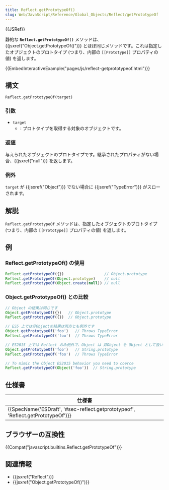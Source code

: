 ```yaml
---
title: Reflect.getPrototypeOf()
slug: Web/JavaScript/Reference/Global_Objects/Reflect/getPrototypeOf
---
```


{{JSRef}}

静的な **`Reflect.getPrototypeOf()`** メソッドは、{{jsxref("Object.getPrototypeOf()")}} とほぼ同じメソッドです。これは指定したオブジェクトのプロトタイプ (つまり、内部の `[[Prototype]]` プロパティの値) を返します。

{{EmbedInteractiveExample("pages/js/reflect-getprototypeof.html")}}

## 構文

```
Reflect.getPrototypeOf(target)
```

### 引数

- `target`
  - : プロトタイプを取得する対象のオブジェクトです。

### 返値

与えられたオブジェクトのプロトタイプです。継承されたプロパティがない場合、{{jsxref("null")}} を返します。

### 例外

`target` が {{jsxref("Object")}} でない場合に {{jsxref("TypeError")}} がスローされます。

## 解説

`Reflect.getPrototypeOf` メソッドは、指定したオブジェクトのプロトタイプ (つまり、内部の `[[Prototype]]` プロパティの値) を返します。

## 例

### Reflect.getPrototypeOf() の使用

```js
Reflect.getPrototypeOf({})                  // Object.prototype
Reflect.getPrototypeOf(Object.prototype)    // null
Reflect.getPrototypeOf(Object.create(null)) // null
```

### Object.getPrototypeOf() との比較

```js
// Object の結果は同じです
Object.getPrototypeOf({})   // Object.prototype
Reflect.getPrototypeOf({})  // Object.prototype

// ES5 上では非Objectの結果は両方とも例外です
Object.getPrototypeOf('foo')   // Throws TypeError
Reflect.getPrototypeOf('foo')  // Throws TypeError

// ES2015 上では Reflect のみ例外で、Object は 非Object を Object として扱います
Object.getPrototypeOf('foo')   // String.prototype
Reflect.getPrototypeOf('foo')  // Throws TypeError

// To mimic the Object ES2015 behavior you need to coerce
Reflect.getPrototypeOf(Object('foo'))  // String.prototype
```

## 仕様書

| 仕様書                                                                                                       |
| ------------------------------------------------------------------------------------------------------------ |
| {{SpecName('ESDraft', '#sec-reflect.getprototypeof', 'Reflect.getPrototypeOf')}} |

## ブラウザーの互換性

{{Compat("javascript.builtins.Reflect.getPrototypeOf")}}

## 関連情報

- {{jsxref("Reflect")}}
- {{jsxref("Object.getPrototypeOf()")}}
